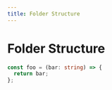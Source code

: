 ```yaml
---
title: Folder Structure
---
```

# Folder Structure

```ts
const foo = (bar: string) => {
  return bar;
};
```